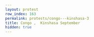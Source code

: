 ```yaml
---
layout: protest
row_index: 163
permalink: protests/congo---kinshasa-3
title: Congo ,  Kinshasa September
hidden: true
---
```


